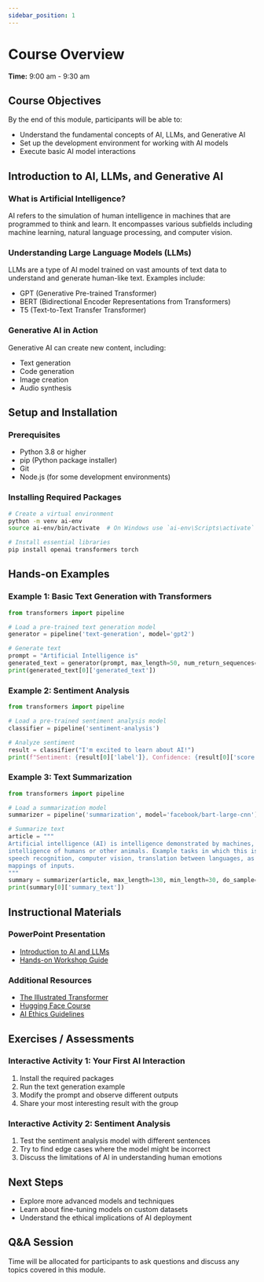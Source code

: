 ```yaml
---
sidebar_position: 1
---
```


# Course Overview

**Time:** 9:00 am - 9:30 am

## Course Objectives

By the end of this module, participants will be able to:
- Understand the fundamental concepts of AI, LLMs, and Generative AI
- Set up the development environment for working with AI models
- Execute basic AI model interactions

## Introduction to AI, LLMs, and Generative AI

### What is Artificial Intelligence?
AI refers to the simulation of human intelligence in machines that are programmed to think and learn. It encompasses various subfields including machine learning, natural language processing, and computer vision.

### Understanding Large Language Models (LLMs)
LLMs are a type of AI model trained on vast amounts of text data to understand and generate human-like text. Examples include:
- GPT (Generative Pre-trained Transformer)
- BERT (Bidirectional Encoder Representations from Transformers)
- T5 (Text-to-Text Transfer Transformer)

### Generative AI in Action
Generative AI can create new content, including:
- Text generation
- Code generation
- Image creation
- Audio synthesis

## Setup and Installation

### Prerequisites
- Python 3.8 or higher
- pip (Python package installer)
- Git
- Node.js (for some development environments)

### Installing Required Packages

```bash
# Create a virtual environment
python -m venv ai-env
source ai-env/bin/activate  # On Windows use `ai-env\Scripts\activate`

# Install essential libraries
pip install openai transformers torch
```

## Hands-on Examples

### Example 1: Basic Text Generation with Transformers

```python
from transformers import pipeline

# Load a pre-trained text generation model
generator = pipeline('text-generation', model='gpt2')

# Generate text
prompt = "Artificial Intelligence is"
generated_text = generator(prompt, max_length=50, num_return_sequences=1)
print(generated_text[0]['generated_text'])
```

### Example 2: Sentiment Analysis

```python
from transformers import pipeline

# Load a pre-trained sentiment analysis model
classifier = pipeline('sentiment-analysis')

# Analyze sentiment
result = classifier("I'm excited to learn about AI!")
print(f"Sentiment: {result[0]['label']}, Confidence: {result[0]['score']:.2f}")
```

### Example 3: Text Summarization

```python
from transformers import pipeline

# Load a summarization model
summarizer = pipeline('summarization', model='facebook/bart-large-cnn')

# Summarize text
article = """
Artificial intelligence (AI) is intelligence demonstrated by machines, as opposed to 
intelligence of humans or other animals. Example tasks in which this is done include 
speech recognition, computer vision, translation between languages, as well as other 
mappings of inputs.
"""
summary = summarizer(article, max_length=130, min_length=30, do_sample=False)
print(summary[0]['summary_text'])
```

## Instructional Materials

### PowerPoint Presentation
- [Introduction to AI and LLMs](path/to/presentation.pdf)
- [Hands-on Workshop Guide](path/to/workshop_guide.pdf)

### Additional Resources
- [The Illustrated Transformer](https://jalammar.github.io/illustrated-transformer/)
- [Hugging Face Course](https://huggingface.co/course/)
- [AI Ethics Guidelines](https://ai.google/responsibility/principles/)

## Exercises / Assessments

### Interactive Activity 1: Your First AI Interaction
1. Install the required packages
2. Run the text generation example
3. Modify the prompt and observe different outputs
4. Share your most interesting result with the group

### Interactive Activity 2: Sentiment Analysis
1. Test the sentiment analysis model with different sentences
2. Try to find edge cases where the model might be incorrect
3. Discuss the limitations of AI in understanding human emotions

## Next Steps
- Explore more advanced models and techniques
- Learn about fine-tuning models on custom datasets
- Understand the ethical implications of AI deployment

## Q&A Session
Time will be allocated for participants to ask questions and discuss any topics covered in this module.
